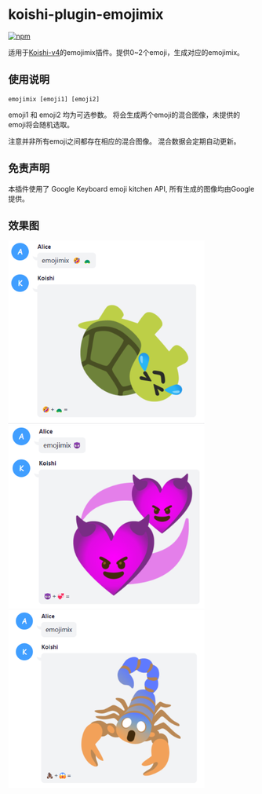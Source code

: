 # koishi-plugin-emojimix

[![npm](https://img.shields.io/npm/v/koishi-plugin-emojimix?style=flat-square)](https://www.npmjs.com/package/koishi-plugin-emojimix)

适用于[Koishi-v4](https://github.com/koishijs/koishi)的emojimix插件。提供0~2个emoji，生成对应的emojimix。


## 使用说明

```
emojimix [emoji1] [emoji2]
```

emoji1 和 emoji2 均为可选参数。
将会生成两个emoji的混合图像，未提供的emoji将会随机选取。

注意并非所有emoji之间都存在相应的混合图像。
混合数据会定期自动更新。

## 免责声明
本插件使用了 Google Keyboard emoji kitchen API, 所有生成的图像均由Google提供。


## 效果图

<img width='400px' src='./examples/1.png'>
<img width='400px' src='./examples/2.png'>
<img width='400px' src='./examples/3.png'>
